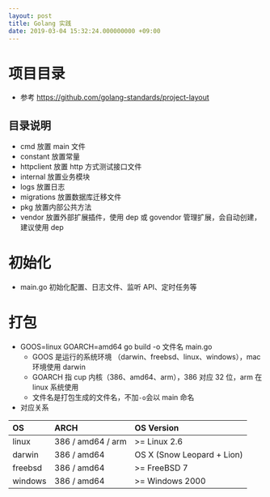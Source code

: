 ```yaml
---
layout: post
title: Golang 实践
date: 2019-03-04 15:32:24.000000000 +09:00
---
```


# 项目目录
- 参考 https://github.com/golang-standards/project-layout

## 目录说明
- cmd 放置 main 文件
- constant 放置常量
- httpclient 放置 http 方式测试接口文件
- internal 放置业务模块
- logs 放置日志
- migrations 放置数据库迁移文件
- pkg 放置内部公共方法
- vendor 放置外部扩展插件，使用 dep 或 govendor 管理扩展，会自动创建，建议使用 dep

# 初始化
- main.go 初始化配置、日志文件、监听 API、定时任务等

# 打包
- GOOS=linux GOARCH=amd64 go build -o 文件名 main.go
  - GOOS 是运行的系统环境 （darwin、freebsd、linux、windows），mac 环境使用 darwin
  - GOARCH 指 cup 内核（386、amd64、arm），386 对应 32 位，arm 在 linux 系统使用
  - 文件名是打包生成的文件名，不加`-o`会以 main 命名
- 对应关系

| OS | ARCH | OS Version |
| :-- | :-- | :-- |
| linux | 386 / amd64 / arm | >= Linux 2.6 |
| darwin | 386 / amd64 | OS X (Snow Leopard + Lion) |
| freebsd | 386 / amd64 | >= FreeBSD 7 |
| windows | 386 / amd64	 | >= Windows 2000 |
